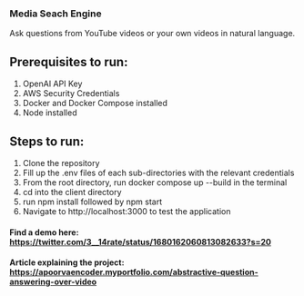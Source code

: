 ### Media Seach Engine
Ask questions from YouTube videos or your own videos in natural language.

## Prerequisites to run:
1. OpenAI API Key
2. AWS Security Credentials
3. Docker and Docker Compose installed
4. Node installed

## Steps to run:
1. Clone the repository
2. Fill up the .env files of each sub-directories with the relevant credentials
3. From the root directory, run docker compose up --build in the terminal
4. cd into the client directory
5. run npm install followed by npm start
6. Navigate to http://localhost:3000 to test the application

#### Find a demo here: https://twitter.com/3__14rate/status/1680162060813082633?s=20
#### Article explaining the project: https://apoorvaencoder.myportfolio.com/abstractive-question-answering-over-video

